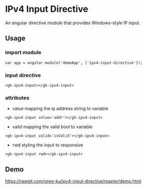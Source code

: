# IPv4 Input Directive

An angular directive module that provides Windows-style IP input.

## Usage

### import module

```
var app = angular.module('demoApp', ['ipv4-input-directive']);
```

### input directive

```
<gk-ipv4-input></gk-ipv4-input>
```

### attributes

- value
mapping the ip address string to variable

```
<gk-ipv4-input value='addr'></gk-ipv4-input>
```

- valid
mapping the valid bool to variable

```
<gk-ipv4-input valid='isValid'></gk-ipv4-input>
```

- rwd
styling the input to responsive

```
<gk-ipv4-input rwd></gk-ipv4-input>
```

## Demo
https://rawgit.com/greg-ku/ipv4-input-directive/master/demo.html
